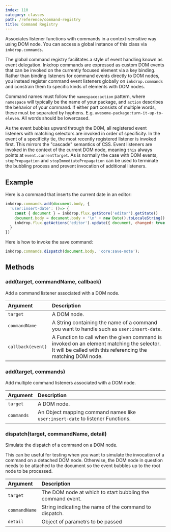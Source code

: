 ```yaml
---
index: 110
category: classes
path: /reference/command-registry
title: Command Registry
---
```


Associates listener functions with commands in a context-sensitive way using DOM node.
You can access a global instance of this class via `inkdrop.commands`.

The global command registry facilitates a style of event handling known as event delegation. Inkdrop commands are expressed as custom DOM events that can be invoked on the currently focused element via a key binding.
Rather than binding listeners for command events directly to DOM nodes, you instead register command event listeners globally on `inkdrop.commands` and constrain them to specific kinds of elements with DOM nodes.

Command names must follow the `namespace:action` pattern, where `namespace` will typically be the name of your package, and `action` describes the behavior of your command.
If either part consists of multiple words, these must be separated by hyphens. E.g. `awesome-package:turn-it-up-to-eleven`.
All words should be lowercased.

As the event bubbles upward through the DOM, all registered event listeners with matching selectors are invoked in order of specificity.
In the event of a specificity tie, the most recently registered listener is invoked first.
This mirrors the "cascade" semantics of CSS.
Event listeners are invoked in the context of the current DOM node, meaning `this` always points at `event.currentTarget`.
As is normally the case with DOM events, `stopPropagation` and `stopImmediatePropagation` can be used to terminate the bubbling process and prevent invocation of additional listeners.

## Example

Here is a command that inserts the current date in an editor:

```js
inkdrop.commands.add(document.body, {
  'user:insert-date': ()=> {
    const { document } = inkdrop.flux.getStore('editor').getState()
    document.body = document.body + '\n' + new Date().toLocaleString()
    inkdrop.flux.getActions('editor').update({ document, changed: true })
  }
})
```

Here is how to invoke the save command:

```js
inkdrop.commands.dispatch(document.body, 'core:save-note');
```

## Methods

### add(target, commandName, callback)

Add a command listener associated with a DOM node.

| Argument  | Description  |
|:----------|:-------------|
| `target`  | A DOM node.  |
| `commandName` | A String containing the name of a command you want to handle such as `user:insert-date`. |
| `callback(event)` | A Function to call when the given command is invoked on an element matching the selector. It will be called with this referencing the matching DOM node. |

### add(target, commands)

Add multiple command listeners associated with a DOM node.

| Argument  | Description  |
|:----------|:-------------|
| `target`  | A DOM node.  |
| `commands` | An Object mapping command names like `user:insert-date` to listener Functions. |

### dispatch(target, commandName, detail)

Simulate the dispatch of a command on a DOM node.

This can be useful for testing when you want to simulate the invocation of a command on a detached DOM node.
Otherwise, the DOM node in question needs to be attached to the document so the event bubbles up to the root node to be processed.

| Argument  | Description  |
|:----------|:-------------|
| `target`  | The DOM node at which to start bubbling the command event. |
| `commandName` | String indicating the name of the command to dispatch. |
| `detail` | Object of parametrs to be passed |

